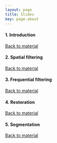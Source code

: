 ```yaml
---
layout: page
title: Slides
key: page-about
---
```


#### <a name="intro"></a> 1. Introduction   
[Back to material](material)

<script async class="speakerdeck-embed" data-id="7638857c039c4066a99918dcb0c8e09c" data-ratio="1.33333333333333" src="//speakerdeck.com/assets/embed.js"></script>

#### <a name="spat"></a> 2. Spatial filtering
[Back to material](material)
<script async class="speakerdeck-embed" data-slide="1" data-id="2b1fe9925ac84b24bf4d0ed156a8a260" data-ratio="1.33333333333333" src="//speakerdeck.com/assets/embed.js"></script>

#### <a name="freq"></a> 3. Frequential filtering
[Back to material](material)
<script async class="speakerdeck-embed" data-id="6a9d3b59dfa34e73bf50833f89303d2a" data-ratio="1.33333333333333" src="//speakerdeck.com/assets/embed.js"></script>

#### <a name="resto"></a> 4. Restoration
[Back to material](material)
<script async class="speakerdeck-embed" data-id="0da3438ca5fb40bd92d2e8a8d7b9b96c" data-ratio="1.33333333333333" src="//speakerdeck.com/assets/embed.js"></script>


#### <a name="segm"></a> 5. Segmentation
[Back to material](material)



